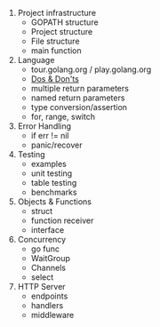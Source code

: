 1. Project infrastructure
   - GOPATH structure
   - Project structure
   - File structure
   - main function
1. Language
   - tour.golang.org / play.golang.org
   - [Dos & Don'ts](https://docs.google.com/document/d/152oQ24u1BMc0t2NJppEE5Cs6hiXtkGsa2p9zzUf4GgE/)
   - multiple return parameters
   - named return parameters
   - type conversion/assertion
   - for, range, switch
1. Error Handling
   - if err != nil
   - panic/recover
1. Testing
   - examples
   - unit testing
   - table testing
   - benchmarks   
1. Objects & Functions
   - struct
   - function receiver
   - interface
1. Concurrency
   - go func
   - WaitGroup
   - Channels
   - select
1. HTTP Server
   - endpoints
   - handlers
   - middleware